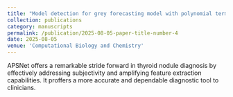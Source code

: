 ```yaml
---
title: "Model detection for grey forecasting model with polynomial term"
collection: publications
category: manuscripts
permalink: /publication/2025-08-05-paper-title-number-4
date: 2025-08-05
venue: 'Computational Biology and Chemistry'
---
```

APSNet offers a remarkable stride forward in thyroid nodule diagnosis by effectively addressing subjectivity and amplifying feature extraction capabilities. It proffers a more accurate and dependable diagnostic tool to clinicians.